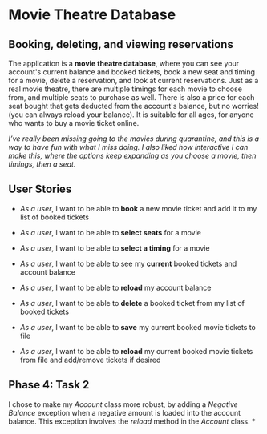 # Movie Theatre Database

## Booking, deleting, and viewing reservations



The application is a **movie theatre database**, where you can see your account's current balance and booked tickets, book a  new seat and timing for a movie, 
delete a reservation, 
and look at current reservations. Just as a real movie theatre, there are multiple timings for each movie to choose from, and multiple seats 
to purchase as well. There is also a price for each seat bought that gets deducted from the account's balance, but no worries! (you can always 
reload your balance). It is suitable for all ages, for anyone who wants to buy a movie ticket online.

*I’ve really been missing going to the movies during quarantine, and this is a way to have fun with what I miss doing. I also liked how
interactive I can make this, where the options keep expanding as you choose a movie, then timings, then a seat.*




## **User Stories**

* *As a user*, I want to be able to **book** a new movie ticket and add it to my list of booked tickets

* *As a user*, I want to be able to **select seats** for a movie

* *As a user*, I want to be able to **select a timing** for a movie

* *As a user*, I want to be able to see my **current** booked tickets and account balance

* *As a user*, I want to be able to **reload** my account balance

* *As a user*, I want to be able to **delete** a booked ticket from my list of booked tickets

* *As a user*, I want to be able to **save** my current booked movie tickets to file

* *As a user*, I want to be able to **reload** my current booked movie tickets from file and add/remove tickets if desired

## Phase 4: Task 2
I chose to make my *Account* class more robust, by adding a *Negative Balance* exception when a negative amount
is loaded into the account balance. This exception involves the *reload* method in the *Account* class.
*

